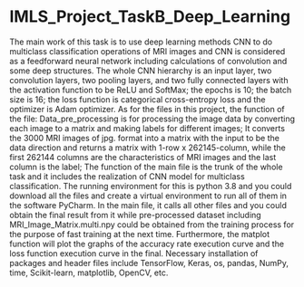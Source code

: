 # IMLS_Project_TaskB_Deep_Learning
The main work of this task is to use deep learning methods CNN to do multiclass classification operations of MRI images and CNN is considered as a feedforward neural network including calculations of convolution and some deep structures. The whole CNN hierarchy is an input layer, two convolution layers, two pooling layers, and two fully connected layers with the activation function to be ReLU and SoftMax; the epochs is 10; the batch size is 16; the loss function is categorical cross-entropy loss and the optimizer is Adam optimizer.
As for the files in this project, the function of the file: Data_pre_processing is for processing the image data by converting each image to a matrix and making labels for different images;
It converts the 3000 MRI images of jpg. format into a matrix with the input to be the data direction and returns a matrix with 1-row x 262145-column, while the first 262144 columns are the characteristics of MRI images and the last column is the label;
The function of the main file is the trunk of the whole task and it includes the realization of CNN model for multiclass classification. 
The running environment for this is python 3.8 and you could download all the files and create a virtual environment to run all of them in the software PyCharm. In the main file, it calls all other files and you could obtain the final result from it while pre-processed dataset including MRI_Image_Matrix.multi.npy could be obtained from the training process for the purpose of fast training at the next time. Furthermore, the matplot function will plot the graphs of the accuracy rate execution curve and the loss function execution curve in the final. 
Necessary installation of packages and header files include TensorFlow, Keras, os, pandas, NumPy, time, Scikit-learn, matplotlib, OpenCV, etc.

